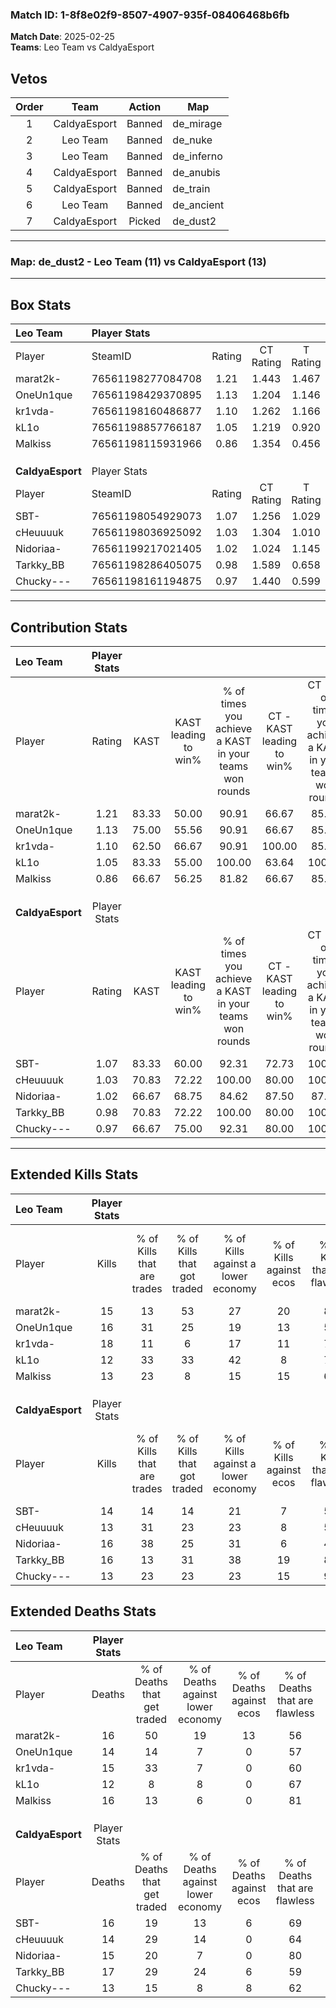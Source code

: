 ### Match ID: 1-8f8e02f9-8507-4907-935f-08406468b6fb  
**Match Date**: 2025-02-25  
**Teams**: Leo Team vs CaldyaEsport  

## Vetos  

| Order | Team | Action | Map |
| :---: | :--: | :----: | --- |
| 1 | CaldyaEsport | Banned | de_mirage |
| 2 | Leo Team | Banned | de_nuke |
| 3 | Leo Team | Banned | de_inferno |
| 4 | CaldyaEsport | Banned | de_anubis |
| 5 | CaldyaEsport | Banned | de_train |
| 6 | Leo Team | Banned | de_ancient |
| 7 | CaldyaEsport | Picked | de_dust2 |

---  

### **Map**: de_dust2 - Leo Team (11) vs CaldyaEsport (13)  
---  

## Box Stats  

| **Leo Team**     | Player Stats      |        |           |          |       |      |       |         |        |      |     |
| :- | :- | :-: | :-: | :-: | :-: | :-: | :-: | :-: | :-: | :-: | :-: |
| Player           | SteamID           | Rating | CT Rating | T Rating | KAST  | ADR  | Kills | Assists | Deaths | K/D  | HS% |
| marat2k-         | 76561198277084708 |  1.21  |   1.443   |  1.467   | 83.33 | 96.5 |  15   |   10    |   16   | 0.94 | 80  |
| OneUn1que        | 76561198429370895 |  1.13  |   1.204   |  1.146   | 75.00 | 72.0 |  16   |    6    |   14   | 1.14 | 56  |
| kr1vda-          | 76561198160486877 |  1.10  |   1.262   |  1.166   | 62.50 | 83.1 |  18   |    1    |   15   | 1.20 | 44  |
| kL1o             | 76561198857766187 |  1.05  |   1.219   |  0.920   | 83.33 | 58.0 |  12   |    6    |   12   | 1.00 | 41  |
| Malkiss          | 76561198115931966 |  0.86  |   1.354   |  0.456   | 66.67 | 56.9 |  13   |    4    |   16   | 0.81 | 30  |
|                  |                   |        |           |          |       |      |       |         |        |      |     |
|                  |                   |        |           |          |       |      |       |         |        |      |     |
|                  |                   |        |           |          |       |      |       |         |        |      |     |
| **CaldyaEsport** | Player Stats      |        |           |          |       |      |       |         |        |      |     |
| Player           | SteamID           | Rating | CT Rating | T Rating | KAST  | ADR  | Kills | Assists | Deaths | K/D  | HS% |
| SBT-             | 76561198054929073 |  1.07  |   1.256   |  1.029   | 83.33 | 69.4 |  14   |    7    |   16   | 0.88 | 57  |
| cHeuuuuk         | 76561198036925092 |  1.03  |   1.304   |  1.010   | 70.83 | 76.2 |  13   |   12    |   14   | 0.93 | 53  |
| Nidoriaa-        | 76561199217021405 |  1.02  |   1.024   |  1.145   | 66.67 | 64.3 |  16   |    5    |   15   | 1.07 | 62  |
| Tarkky_BB        | 76561198286405075 |  0.98  |   1.589   |  0.658   | 70.83 | 59.8 |  16   |    3    |   17   | 0.94 | 62  |
| Chucky---        | 76561198161194875 |  0.97  |   1.440   |  0.599   | 66.67 | 65.6 |  13   |    9    |   13   | 1.00 | 38  |
---  

## Contribution Stats  

| **Leo Team**     | Player Stats |       |                      |                                                        |                           |                                                             |                          |                                                            |
| :- | :-: | :-: | :-: | :-: | :-: | :-: | :-: | :-: |
| Player           |    Rating    | KAST  | KAST leading to win% | % of times you achieve a KAST in your teams won rounds | CT - KAST leading to win% | CT - % of times you achieve a KAST in your teams won rounds | T - KAST leading to win% | T - % of times you achieve a KAST in your teams won rounds |
| marat2k-         |     1.21     | 83.33 |        50.00         |                         90.91                          |           66.67           |                            85.71                            |          36.36           |                           100.00                           |
| OneUn1que        |     1.13     | 75.00 |        55.56         |                         90.91                          |           66.67           |                            85.71                            |          44.44           |                           100.00                           |
| kr1vda-          |     1.10     | 62.50 |        66.67         |                         90.91                          |          100.00           |                            85.71                            |          44.44           |                           100.00                           |
| kL1o             |     1.05     | 83.33 |        55.00         |                         100.00                         |           63.64           |                           100.00                            |          44.44           |                           100.00                           |
| Malkiss          |     0.86     | 66.67 |        56.25         |                         81.82                          |           66.67           |                            85.71                            |          42.86           |                           75.00                            |
|                  |              |       |                      |                                                        |                           |                                                             |                          |                                                            |
|                  |              |       |                      |                                                        |                           |                                                             |                          |                                                            |
|                  |              |       |                      |                                                        |                           |                                                             |                          |                                                            |
| **CaldyaEsport** | Player Stats |       |                      |                                                        |                           |                                                             |                          |                                                            |
| Player           |    Rating    | KAST  | KAST leading to win% | % of times you achieve a KAST in your teams won rounds | CT - KAST leading to win% | CT - % of times you achieve a KAST in your teams won rounds | T - KAST leading to win% | T - % of times you achieve a KAST in your teams won rounds |
| SBT-             |     1.07     | 83.33 |        60.00         |                         92.31                          |           72.73           |                           100.00                            |          44.44           |                           80.00                            |
| cHeuuuuk         |     1.03     | 70.83 |        72.22         |                         100.00                         |           80.00           |                           100.00                            |          62.50           |                           100.00                           |
| Nidoriaa-        |     1.02     | 66.67 |        68.75         |                         84.62                          |           87.50           |                            87.50                            |          50.00           |                           80.00                            |
| Tarkky_BB        |     0.98     | 70.83 |        72.22         |                         100.00                         |           80.00           |                           100.00                            |          62.50           |                           100.00                           |
| Chucky---        |     0.97     | 66.67 |        75.00         |                         92.31                          |           80.00           |                           100.00                            |          66.67           |                           80.00                            |
---  

## Extended Kills Stats  

| **Leo Team**     | Player Stats |                            |                            |                                    |                         |                              |                                 |                                       |                    |           |
| :- | :-: | :-: | :-: | :-: | :-: | :-: | :-: | :-: | :-: | :-: |
| Player           |    Kills     | % of Kills that are trades | % of Kills that got traded | % of Kills against a lower economy | % of Kills against ecos | % of Kills that are flawless | % of Kills that are close duels | % of Kills that are assisted by flash | Pistol Round Kills | AWP Kills |
| marat2k-         |      15      |             13             |             53             |                 27                 |           20            |              80              |                7                |                   7                   |         3          |     0     |
| OneUn1que        |      16      |             31             |             25             |                 19                 |           13            |              56              |                0                |                   6                   |         1          |     0     |
| kr1vda-          |      18      |             11             |             6              |                 17                 |           11            |              72              |                6                |                   6                   |         0          |     0     |
| kL1o             |      12      |             33             |             33             |                 42                 |            8            |              75              |                0                |                   0                   |         2          |     0     |
| Malkiss          |      13      |             23             |             8              |                 15                 |           15            |              62              |                8                |                   8                   |         2          |     8     |
|                  |              |                            |                            |                                    |                         |                              |                                 |                                       |                    |           |
|                  |              |                            |                            |                                    |                         |                              |                                 |                                       |                    |           |
|                  |              |                            |                            |                                    |                         |                              |                                 |                                       |                    |           |
| **CaldyaEsport** | Player Stats |                            |                            |                                    |                         |                              |                                 |                                       |                    |           |
| Player           |    Kills     | % of Kills that are trades | % of Kills that got traded | % of Kills against a lower economy | % of Kills against ecos | % of Kills that are flawless | % of Kills that are close duels | % of Kills that are assisted by flash | Pistol Round Kills | AWP Kills |
| SBT-             |      14      |             14             |             14             |                 21                 |            7            |              50              |                7                |                   0                   |         0          |     0     |
| cHeuuuuk         |      13      |             31             |             23             |                 23                 |            8            |              54              |               15                |                  15                   |         1          |     1     |
| Nidoriaa-        |      16      |             38             |             25             |                 31                 |            6            |              44              |                0                |                  13                   |         3          |     0     |
| Tarkky_BB        |      16      |             13             |             31             |                 38                 |           19            |              81              |                6                |                  31                   |         1          |     0     |
| Chucky---        |      13      |             23             |             23             |                 23                 |           15            |              92              |                0                |                   8                   |         1          |     4     |
## Extended Deaths Stats  

| **Leo Team**     | Player Stats |                             |                                   |                          |                               |                            |                           |               |
| :- | :-: | :-: | :-: | :-: | :-: | :-: | :-: | :-: |
| Player           |    Deaths    | % of Deaths that get traded | % of Deaths against lower economy | % of Deaths against ecos | % of Deaths that are flawless | % of Deaths that are close | % of Deaths while blinded | Deaths to AWP |
| marat2k-         |      16      |             50              |                19                 |            13            |              56               |             13             |            13             |       0       |
| OneUn1que        |      14      |             14              |                 7                 |            0             |              57               |             7              |            14             |       1       |
| kr1vda-          |      15      |             33              |                 7                 |            0             |              60               |             0              |            20             |       0       |
| kL1o             |      12      |              8              |                 8                 |            0             |              67               |             0              |            17             |       1       |
| Malkiss          |      16      |             13              |                 6                 |            0             |              81               |             6              |             6             |       3       |
|                  |              |                             |                                   |                          |                               |                            |                           |               |
|                  |              |                             |                                   |                          |                               |                            |                           |               |
|                  |              |                             |                                   |                          |                               |                            |                           |               |
| **CaldyaEsport** | Player Stats |                             |                                   |                          |                               |                            |                           |               |
| Player           |    Deaths    | % of Deaths that get traded | % of Deaths against lower economy | % of Deaths against ecos | % of Deaths that are flawless | % of Deaths that are close | % of Deaths while blinded | Deaths to AWP |
| SBT-             |      16      |             19              |                13                 |            6             |              69               |             6              |             0             |       3       |
| cHeuuuuk         |      14      |             29              |                14                 |            0             |              64               |             7              |             0             |       2       |
| Nidoriaa-        |      15      |             20              |                 7                 |            0             |              80               |             0              |             7             |       2       |
| Tarkky_BB        |      17      |             29              |                24                 |            6             |              59               |             6              |             6             |       1       |
| Chucky---        |      13      |             15              |                 8                 |            8             |              62               |             0              |            15             |       0       |
